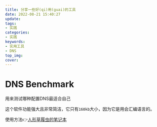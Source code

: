 ```yaml
---
title: 分享一些好(qi)用(guai)的工具
date: 2022-08-21 15:40:27
update:
tags:
- 实践
categories:
- 实践
keywords:
- 实用工具
- DNS
top_img:
cover:
---
```

# DNS Benchmark
用来测试哪种配置DNS最适合自己

这个软件功能强大且非常简洁，它只有`160kb`大小，因为它是用会汇编语言的。

使用方法👉[人形草履虫的笔记本](https://rxclc.top/index.php/archives/8/)

